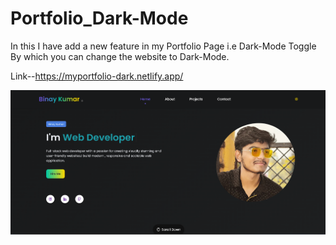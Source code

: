 # Portfolio_Dark-Mode
In this I have add a new feature in my Portfolio Page i.e Dark-Mode Toggle By which you can change the website to Dark-Mode.

Link--https://myportfolio-dark.netlify.app/

![image alt](https://github.com/BinaySharma25/Portfolio_Dark-Mode/blob/main/Dark.png?raw=true)
